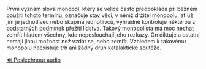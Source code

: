 
První význam slova monopol, který se velice často předpokládá při běžném použití tohoto termínu, označuje stav věcí, v němž držitel monopolu, ať už jím je jednotlivec nebo skupina jednotlivců, výhradně kontroluje některou z podstatných podmínek přežití lidstva. Takový monopolista má moc nechat zemřít hladem všechny, kdo neposlouchají jeho rozkazy. On diktuje a ostatní nemají jinou možnost než vzdát se, nebo zemřít. Vzhledem k takovému monopolu neexistuje trh ani žádný druh katalaktické soutěže.

[🔊 Poslechnout audio](/data/7-paragraphs/audio/chapter_56/para_009-Prvn-vznam-slova-monopol-kter-se-velice-asto.mp3)
